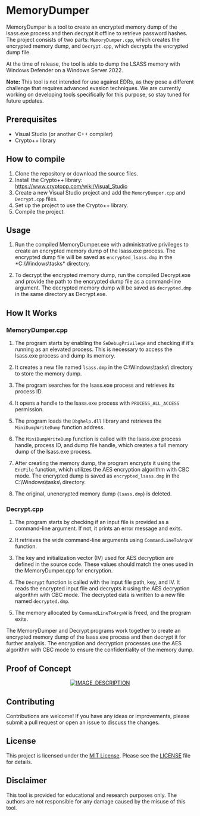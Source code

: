 # MemoryDumper

MemoryDumper is a tool to create an encrypted memory dump of the lsass.exe process and then decrypt it offline to retrieve password hashes. The project consists of two parts: `MemoryDumper.cpp`, which creates the encrypted memory dump, and `Decrypt.cpp`, which decrypts the encrypted dump file.

At the time of release, the tool is able to dump the LSASS memory with Windows Defender on a Windows Server 2022.

**Note:** This tool is not intended for use against EDRs, as they pose a different challenge that requires advanced evasion techniques. We are currently working on developing tools specifically for this purpose, so stay tuned for future updates.

## Prerequisites

- Visual Studio (or another C++ compiler)
- Crypto++ library

## How to compile

1. Clone the repository or download the source files.
2. Install the Crypto++ library: https://www.cryptopp.com/wiki/Visual_Studio
3. Create a new Visual Studio project and add the `MemoryDumper.cpp` and `Decrypt.cpp` files.
4. Set up the project to use the Crypto++ library.
5. Compile the project.

## Usage

1. Run the compiled MemoryDumper.exe with administrative privileges to create an encrypted memory dump of the lsass.exe process. The encrypted dump file will be saved as `encrypted_lsass.dmp` in the *C:\Windows\tasks\* directory.

2. To decrypt the encrypted memory dump, run the compiled Decrypt.exe and provide the path to the encrypted dump file as a command-line argument. The decrypted memory dump will be saved as `decrypted.dmp` in the same directory as Decrypt.exe.

## How It Works

### MemoryDumper.cpp

1. The program starts by enabling the `SeDebugPrivilege` and checking if it's running as an elevated process. This is necessary to access the lsass.exe process and dump its memory.

2. It creates a new file named `lsass.dmp` in the C:\Windows\tasks\ directory to store the memory dump.

3. The program searches for the lsass.exe process and retrieves its process ID.

4. It opens a handle to the lsass.exe process with `PROCESS_ALL_ACCESS` permission.

5. The program loads the `Dbghelp.dll` library and retrieves the `MiniDumpWriteDump` function address.

6. The `MiniDumpWriteDump` function is called with the lsass.exe process handle, process ID, and dump file handle, which creates a full memory dump of the lsass.exe process.

7. After creating the memory dump, the program encrypts it using the `EncFile` function, which utilizes the AES encryption algorithm with CBC mode. The encrypted dump is saved as `encrypted_lsass.dmp` in the C:\Windows\tasks\ directory.

8. The original, unencrypted memory dump (`lsass.dmp`) is deleted.

### Decrypt.cpp

1. The program starts by checking if an input file is provided as a command-line argument. If not, it prints an error message and exits.

2. It retrieves the wide command-line arguments using `CommandLineToArgvW` function.

3. The key and initialization vector (IV) used for AES decryption are defined in the source code. These values should match the ones used in the MemoryDumper.cpp for encryption.

4. The `Decrypt` function is called with the input file path, key, and IV. It reads the encrypted input file and decrypts it using the AES decryption algorithm with CBC mode. The decrypted data is written to a new file named `decrypted.dmp`.

5. The memory allocated by `CommandLineToArgvW` is freed, and the program exits.

The MemoryDumper and Decrypt programs work together to create an encrypted memory dump of the lsass.exe process and then decrypt it for further analysis. The encryption and decryption processes use the AES algorithm with CBC mode to ensure the confidentiality of the memory dump.

## Proof of Concept

<div align="center">
  <a href="https://www.youtube.com/watch?v=F_XO3SCewqo">
    <img src="https://img.youtube.com/vi/F_XO3SCewqo/0.jpg" alt="IMAGE_DESCRIPTION">
  </a>
</div>


## Contributing

Contributions are welcome! If you have any ideas or improvements, please submit a pull request or open an issue to discuss the changes.

## License

This project is licensed under the [MIT License](LICENSE). Please see the [LICENSE](LICENSE) file for details.

## Disclaimer

This tool is provided for educational and research purposes only. The authors are not responsible for any damage caused by the misuse of this tool.
